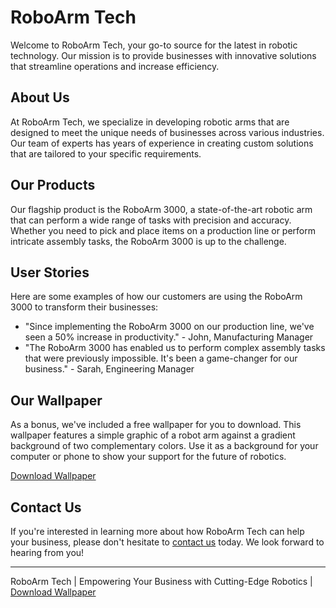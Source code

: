 <!--font:Open Sans-->

# RoboArm Tech

Welcome to RoboArm Tech, your go-to source for the latest in robotic technology. Our mission is to provide businesses with innovative solutions that streamline operations and increase efficiency. 

## About Us

At RoboArm Tech, we specialize in developing robotic arms that are designed to meet the unique needs of businesses across various industries. Our team of experts has years of experience in creating custom solutions that are tailored to your specific requirements.

## Our Products

Our flagship product is the RoboArm 3000, a state-of-the-art robotic arm that can perform a wide range of tasks with precision and accuracy. Whether you need to pick and place items on a production line or perform intricate assembly tasks, the RoboArm 3000 is up to the challenge.

## User Stories

Here are some examples of how our customers are using the RoboArm 3000 to transform their businesses:

- "Since implementing the RoboArm 3000 on our production line, we've seen a 50% increase in productivity." - John, Manufacturing Manager
- "The RoboArm 3000 has enabled us to perform complex assembly tasks that were previously impossible. It's been a game-changer for our business." - Sarah, Engineering Manager

## Our Wallpaper

As a bonus, we've included a free wallpaper for you to download. This wallpaper features a simple graphic of a robot arm against a gradient background of two complementary colors. Use it as a background for your computer or phone to show your support for the future of robotics.

[Download Wallpaper](#)

## Contact Us

If you're interested in learning more about how RoboArm Tech can help your business, please don't hesitate to [contact us](#contact) today. We look forward to hearing from you! 

---

RoboArm Tech | Empowering Your Business with Cutting-Edge Robotics | [Download Wallpaper](#)

<!--

Write me content for website with wallpaper which alt text is:

"A wallpaper with a simple graphic of a robot arm, against a gradient background of two complementary colors."

The name/title of the page should not be 1:1 copy of the alt text but rather a real content of the website which is using this wallpaper.

- Use markdown format 
- Start with heading
- Heading should be short and concise
- The content should look like a real website 
- The website should not be about the wallpaper, wallpaper is just a related background
- Heading should be contain work "wallpaper" or "background"
- Include real sections like references, contact, user stories, etc. use things relevant to the page purpose.
- Feel free to use structure like headings, bullets, numbering, blockquotes, paragraphs, horizontal lines, etc.
- You can use formatting like bold or _italic_
- You can include UTF-8 emojis
- Links should be only #hash anchors (and you can refer to the document itself)
- Do not include images


---


# RoboArm Tech: Empowering Your Business with Cutting-Edge Robotics

Welcome to RoboArm Tech, your go-to source for the latest in robotic technology. Our mission is to provide businesses with innovative solutions that streamline operations and increase efficiency. 

## About Us

At RoboArm Tech, we specialize in developing robotic arms that are designed to meet the unique needs of businesses across various industries. Our team of experts has years of experience in creating custom solutions that are tailored to your specific requirements.

## Our Products

Our flagship product is the RoboArm 3000, a state-of-the-art robotic arm that can perform a wide range of tasks with precision and accuracy. Whether you need to pick and place items on a production line or perform intricate assembly tasks, the RoboArm 3000 is up to the challenge.

## User Stories

Here are some examples of how our customers are using the RoboArm 3000 to transform their businesses:

- "Since implementing the RoboArm 3000 on our production line, we've seen a 50% increase in productivity." - John, Manufacturing Manager
- "The RoboArm 3000 has enabled us to perform complex assembly tasks that were previously impossible. It's been a game-changer for our business." - Sarah, Engineering Manager

## Our Wallpaper

As a bonus, we've included a free wallpaper for you to download. This wallpaper features a simple graphic of a robot arm against a gradient background of two complementary colors. Use it as a background for your computer or phone to show your support for the future of robotics.

[Download Wallpaper](#)

## Contact Us

If you're interested in learning more about how RoboArm Tech can help your business, please don't hesitate to [contact us](#contact) today. We look forward to hearing from you! 

---

RoboArm Tech | Empowering Your Business with Cutting-Edge Robotics | [Download Wallpaper](#)

-->
